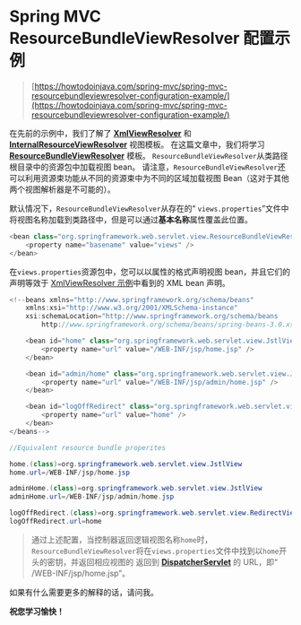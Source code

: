 # Spring MVC ResourceBundleViewResolver 配置示例

> [https://howtodoinjava.com/spring-mvc/spring-mvc-resourcebundleviewresolver-configuration-example/](https://howtodoinjava.com/spring-mvc/spring-mvc-resourcebundleviewresolver-configuration-example/)

在先前的示例中，我们了解了 [**XmlViewResolver**](//howtodoinjava.com/best-practices/spring-mvc-xmlviewresolver-configuration-example/ "Spring MVC XmlViewResolver Configuration Example") 和 [**InternalResourceViewResolver**](//howtodoinjava.com/spring/spring-mvc/spring-mvc-internalresourceviewresolver-configuration-example/ "Spring MVC InternalResourceViewResolver Configuration Example") 视图模板。 在这篇文章中，我们将学习 [**ResourceBundleViewResolver**](https://docs.spring.io/spring/docs/current/javadoc-api/org/springframework/web/servlet/view/ResourceBundleViewResolver.html "ResourceBundleViewResolver") 模板。 `ResourceBundleViewResolver`从类路径根目录中的资源包中加载视图 bean。 请注意，`ResourceBundleViewResolver`还可以利用资源束功能从不同的资源束中为不同的区域加载视图 Bean（这对于其他两个视图解析器是不可能的）。

默认情况下，`ResourceBundleViewResolver`从存在的“ `views.properties`”文件中将视图名称加载到类路径中，但是可以通过**基本名称**属性覆盖此位置。

```java
<bean class="org.springframework.web.servlet.view.ResourceBundleViewResolver">
    <property name="basename" value="views" />
</bean>

```

在`views.properties`资源包中，您可以以属性的格式声明视图 bean，并且它们的声明等效于 [XmlViewResolver 示例](//howtodoinjava.com/best-practices/spring-mvc-xmlviewresolver-configuration-example/ "Spring MVC XmlViewResolver Configuration Example")中看到的 XML bean 声明。

```java
<!--beans xmlns="http://www.springframework.org/schema/beans"
    xmlns:xsi="http://www.w3.org/2001/XMLSchema-instance"
    xsi:schemaLocation="http://www.springframework.org/schema/beans
        http://www.springframework.org/schema/beans/spring-beans-3.0.xsd">

    <bean id="home" class="org.springframework.web.servlet.view.JstlView">
        <property name="url" value="/WEB-INF/jsp/home.jsp" />
    </bean>

    <bean id="admin/home" class="org.springframework.web.servlet.view.JstlView">
        <property name="url" value="/WEB-INF/jsp/admin/home.jsp" />
    </bean>

    <bean id="logOffRedirect" class="org.springframework.web.servlet.view.RedirectView">
        <property name="url" value="home" />
    </bean>
</beans-->

//Equivalent resource bundle properites

home.(class)=org.springframework.web.servlet.view.JstlView
home.url=/WEB-INF/jsp/home.jsp

adminHome.(class)=org.springframework.web.servlet.view.JstlView
adminHome.url=/WEB-INF/jsp/admin/home.jsp

logOffRedirect.(class)=org.springframework.web.servlet.view.RedirectView
logOffRedirect.url=home

```

> 通过上述配置，当控制器返回逻辑视图名称`home`时，`ResourceBundleViewResolver`将在`views.properties`文件中找到以`home`开头的密钥，并返回相应视图的 返回到 [**DispatcherServlet**](//howtodoinjava.com/spring/spring-mvc/spring-mvc-hello-world-example/ "Spring MVC Hello World Example") 的 URL，即“ /WEB-INF/jsp/home.jsp”。

如果有什么需要更多的解释的话，请问我。

**祝您学习愉快！**